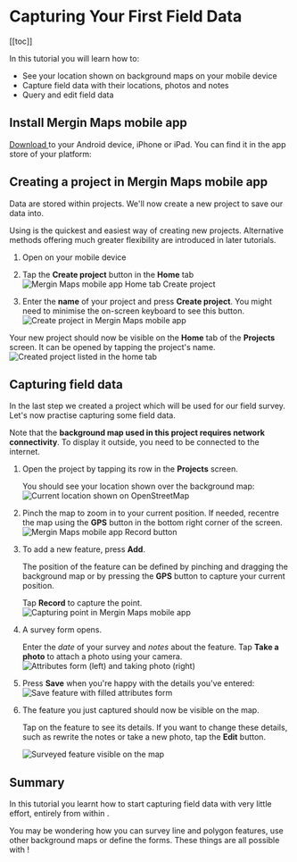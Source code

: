 # Capturing Your First Field Data

[[toc]]

In this tutorial you will learn how to:
* See your location shown on background maps on your mobile device
* Capture field data with their locations, photos and notes
* Query and edit field data

## Install Mergin Maps mobile app
[Download <MobileAppName />](../../setup/install-mobile-app/) to your Android device, iPhone or iPad. You can find it in the app store of your platform:

<AppDownload></AppDownload>

## Creating a project in Mergin Maps mobile app
Data are stored within projects. We'll now create a new project to save our data into.

Using <MobileAppName /> is the quickest and easiest way of creating new projects. Alternative methods offering much greater flexibility are introduced in later tutorials.

1. Open <MobileAppName /> on your mobile device
2. Tap the **Create project** button in the **Home** tab
   ![Mergin Maps mobile app Home tab Create project](./merginmaps-mobile-home-tab-of-projects-screen.jpg "Mergin Maps mobile app Create project")

3. Enter the **name** of your project and press **Create project**. You might need to minimise the on-screen keyboard to see this button.
   ![Create project in Mergin Maps mobile app](./merginmaps-mobile-create-new-project.jpg "Create project button in Mergin Maps mobile app")
   
Your new project should now be visible on the **Home** tab of the **Projects** screen. It can be opened by tapping the project's name.
![Created project listed in the home tab](./merginmaps-mobile-new-project-listed.jpg "Created project listed in the home tab")


## Capturing field data
In the last step we created a project which will be used for our field survey. Let's now practise capturing some field data.

Note that the **background map used in this project requires network connectivity**. To display it outside, you need to be connected to the internet.

1. Open the project by tapping its row in the **Projects** screen. 

   You should see your location shown over the background map:
   ![Current location shown on OpenStreetMap](./merginmaps-mobile-location-shown-on-osm.jpg "Current location shown on OpenStreetMap")

2. Pinch the map to zoom in to your current position. If needed, recentre the map using the **GPS** button in the bottom right corner of the screen.
   ![Mergin Maps mobile app Record button](./merginmaps-mobile-location-zoom.jpg "Mergin Maps mobile app Record button")
   
4. To add a new feature, press **Add**. 

   The position of the feature can be defined by pinching and dragging the background map or by pressing the **GPS** button to capture your current position.
   
   Tap **Record** to capture the point.
   ![Capturing point in Mergin Maps mobile app](./merginmaps-mobile-default-point-position.jpg "Capturing point in Mergin Maps mobile app")

5. A survey form opens. 

   Enter the *date* of your survey and *notes* about the feature. Tap **Take a photo** to attach a photo using your camera.
   ![Attributes form (left) and taking photo (right)](./merginmaps-mobile-entering-attributes.jpg "Attributes form (left) and taking photo (right)")

6. Press **Save** when you're happy with the details you've entered:
   ![Save feature with filled attributes form](./merginmaps-mobile-save-feature.jpg "Save feature with filled attributes form")

7. The feature you just captured should now be visible on the map.

   Tap on the feature to see its details. If you want to change these details, such as rewrite the notes or take a new photo, tap the **Edit** button.
   
   ![Surveyed feature visible on the map](./merginmaps-mobile-new-feature-on-map.jpg "Surveyed feature visible on the map")


## Summary
In this tutorial you learnt how to start capturing field data with very little effort, entirely from within <MobileAppName />. 

You may be wondering how you can survey line and polygon features, use other background maps or define the forms. These things are all possible with <MainPlatformNameLink />!

